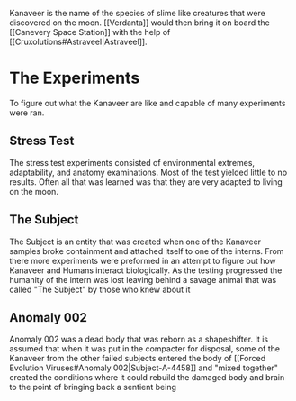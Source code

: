 Kanaveer is the name of the species of slime like creatures that were discovered on the moon. [[Verdanta]] would then bring it on board the [[Canevery Space Station]] with the help of [[Cruxolutions#Astraveel|Astraveel]].
# The Experiments
To figure out what the Kanaveer are like and capable of many experiments were ran.
## Stress Test
The stress test experiments consisted of environmental extremes, adaptability, and anatomy examinations. Most of the test yielded little to no results. Often all that was learned was that they are very adapted to living on the moon.
## The Subject
The Subject is an entity that was created when one of the Kanaveer samples broke containment and attached itself to one of the interns. From there more experiments were preformed in an attempt to figure out how Kanaveer and Humans interact biologically.
As the testing progressed the humanity of the intern was lost leaving behind a savage animal that was called "The Subject" by those who knew about it

## Anomaly 002
Anomaly 002 was a dead body that was reborn as a shapeshifter. It is assumed that when it was put in the compacter for disposal, some of the Kanaveer from the other failed subjects entered the body of [[Forced Evolution Viruses#Anomaly 002|Subject-A-4458]] and "mixed together" created the conditions where it could rebuild the damaged body and brain to the point of bringing back a sentient being